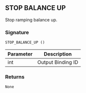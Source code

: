 ## STOP BALANCE UP

Stop ramping balance up.


### Signature

`STOP_BALANCE_UP ()`


| Parameter | Description |
| --- | --- |
| int | Output Binding ID |


### Returns

`None`